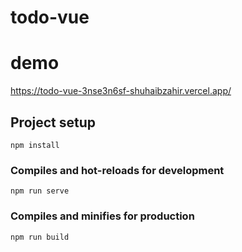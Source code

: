 # todo-vue

# demo
https://todo-vue-3nse3n6sf-shuhaibzahir.vercel.app/

## Project setup
```
npm install
```

### Compiles and hot-reloads for development
```
npm run serve
```

### Compiles and minifies for production
```
npm run build
```
 
